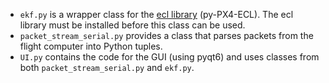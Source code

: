
- `ekf.py` is a wrapper class for the [ecl library](https://github.com/MucusMerchant/Py-PX4-ECL) (py-PX4-ECL). The ecl library must be installed before this class can be used.
- `packet_stream_serial.py` provides a class that parses packets from the flight computer into Python tuples. 
- `UI.py` contains the code for the GUI (using pyqt6) and uses classes from both `packet_stream_serial.py` and `ekf.py`.